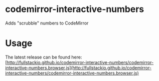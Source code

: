 # codemirror-interactive-numbers

Adds "scrubble" numbers to CodeMirror

# Usage

The latest release can be found here: 
[http://fullstackio.github.io/codemirror-interactive-numbers/codemirror-interactive-numbers.browser.js](http://fullstackio.github.io/codemirror-interactive-numbers/codemirror-interactive-numbers.browser.js)
